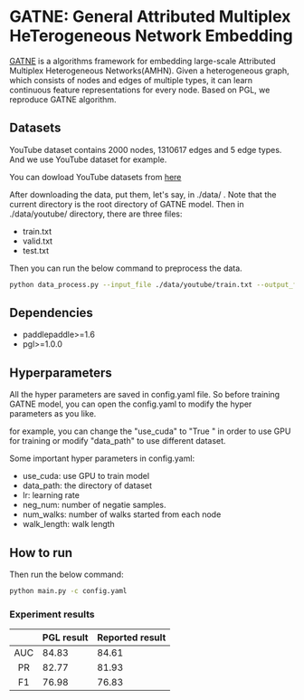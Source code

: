 # GATNE: General Attributed Multiplex HeTerogeneous Network Embedding
[GATNE](https://arxiv.org/pdf/1905.01669.pdf) is a algorithms framework for embedding large-scale Attributed Multiplex Heterogeneous Networks(AMHN). Given a heterogeneous graph, which consists of nodes and edges of multiple types, it can learn continuous feature representations for every node. Based on PGL, we reproduce GATNE algorithm. 

## Datasets
YouTube dataset contains 2000 nodes, 1310617 edges and 5 edge types. And we use YouTube dataset for example.

You can dowload YouTube datasets from [here](https://github.com/THUDM/GATNE/tree/master/data)

After downloading the data, put them, let's say, in ./data/ . Note that the current directory is the root directory of GATNE model. Then in ./data/youtube/ directory, there are three files:
* train.txt
* valid.txt
* test.txt

Then you can run the below command to preprocess the data.
```sh
python data_process.py --input_file ./data/youtube/train.txt --output_file ./data/youtube/nodes.txt
```

## Dependencies
- paddlepaddle>=1.6
- pgl>=1.0.0

## Hyperparameters
All the hyper parameters are saved in config.yaml file. So before training GATNE model, you can open the config.yaml to modify the hyper parameters as you like.

for example, you can change the \"use_cuda\" to \"True \" in order to use GPU for training or modify \"data_path\" to use different dataset.

Some important hyper parameters in config.yaml:
- use_cuda: use GPU to train model
- data_path: the directory of dataset
- lr: learning rate
- neg_num: number of negatie samples.
- num_walks: number of walks started from each node
- walk_length: walk length

## How to run
Then run the below command:
```sh
python main.py -c config.yaml
```

### Experiment results
|     | PGL result | Reported result |
|:---:|------------|-----------------|
| AUC | 84.83     | 84.61           |
| PR  | 82.77     | 81.93           |
| F1  | 76.98     | 76.83           |

